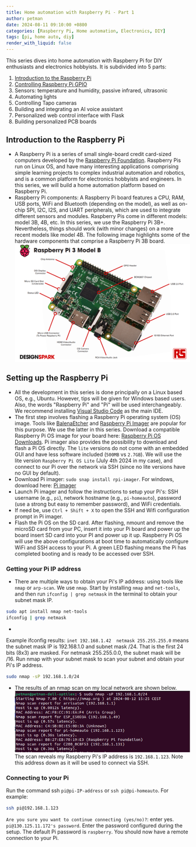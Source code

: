 ```yaml
---
title: Home automation with Raspberry Pi - Part 1
author: petman
date: 2024-08-11 09:10:00 +0800
categories: [Raspberry Pi, Home automation, Electronics, DIY]
tags: [pi, home auto, diy]
render_with_liquid: false
---
```


This series dives into home automation with Raspberry Pi for DIY enthusiasts and electronics hobbyists. It is subdivided into 5 parts:
1. [Introduction to the Raspberry Pi](https://dtechub.github.io/posts/home-auto-rpi-1)
2. [Controlling Raspberry Pi GPIO](https://dtechub.github.io/posts/home-auto-rpi-2/)
3. Sensors: temperature and humidity, passive infrared, ultrasonic 
3. Automating lights
4. Controlling Tapo cameras
5. Building and integrating an AI voice assistant
6. Personalized web control interface with Flask
7. Building personalized PCB boards


## Introduction to the Raspberry Pi
- A Raspberry Pi is a series of small single-board credit card-sized computers developed by the [Raspberry Pi Foundation](https://www.raspberrypi.org/about/). Raspberry Pis run on Linux OS, and have many interesting applications comprising simple learning projects to complex industrial automation and robotics, and is a common platform for electronics hobbyists and engineers. In this series, we will build a home automation platform based on Raspberry Pi.
- Raspberry Pi components: A Raspberry Pi board features a CPU, RAM, USB ports, WiFi and Bluetooth (depending on the model), as well as on-chip SPI, I2C, I2S, and UART peripherals, which are used to integrate different sensors and modules.
Raspberry Pis come in different models: model 3B, 4B, etc. In this series, we use the Raspberry Pi 3B+. Nevertheless, things should work (with minor changes) on a more recent models like model 4B.
The following image highlights some of the hardware components that comprise a Raspberry Pi 3B board. ![Pi 3B](assets/imgs/rpi/rpi-3b.png)


## Setting up the Raspberry Pi
- All the development in this series is done principally on a Linux based OS, e.g., Ubuntu. However, tips will be given for Windows based users. Also, the words "Raspberry Pi" and "Pi" will be used interchangeably. 
We recommend installing [Visual Studio Code](https://code.visualstudio.com/) as the main IDE.
- The first step involves flashing a Raspberry Pi operating system (OS) image. Tools like [BalenaEtcher](https://etcher.balena.io/) and [Raspberry Pi Imager](https://downloads.raspberrypi.org/imager) are popular for this purpose. 
We use the latter in this series. 
Download a compatible Raspberry Pi OS image for your board here: [Raspberry Pi OS Downloads](https://www.raspberrypi.com/software/operating-systems/). Pi imager also provides the possibility to download and flash a Pi OS directly.
The `lite` versions do not come with an embedded GUI and have less software included (`500MB` vs `2.7GB`).
We will use the lite version `Raspberry Pi OS Lite` (July 4th 2024 in my case), and connect to our Pi over the network via SSH (since no lite versions have no GUI by default).
- Download Pi imager: `sudo snap install rpi-imager`. For windows, download here: [Pi imager](https://downloads.raspberrypi.org/imager/imager_latest.exe)
- Launch Pi imager and follow the instructions to setup your Pi's: SSH username (e.g., `pi`), network hostname (e.g., `pi-homeauto`), password (use a strong but easy to remember password), and WiFi credentials.
- If need be, use `Ctrl + Shift + X` to open the SSH and Wifi configuration prompt in Pi imager.
- Flash the Pi OS on the SD card. After flashing, nmount and remove the microSD card from your PC, insert it into your Pi board and power up the board insert SD card into your PI and power up it up. Raspberry Pi OS will use the above configurations at boot time to automatically configure WiFi and SSH access to your Pi. A green LED flashing means the Pi has completed booting and is ready to be accessed over SSH.

### Getting your Pi IP address
- There are multiple ways to obtain your Pi's IP address: using tools like `nmap` or `arp-scan`. We use `nmap`.
Start by installing `nmap` and `net-tools`, and then run `ifconfig | grep netmask` in the terminal to obtain your subnet mask IP.
```bash
sudo apt install nmap net-tools
ifconfig | grep netmask
```
- 
Example ifconfig results: `inet 192.168.1.42  netmask 255.255.255.0` means the subnet mask IP is 192.168.1.0 and subnet mask /24. That is the first 24 bits (8x3) are masked.
For netmask 255.255.0.0, the subnet mask will be /16.
Run nmap with your subnet mask to scan your subnet and obtain your Pi's IP address.
```bash
sudo nmap -sP 192.168.1.0/24
```
- The results of an nmap scan on my local network are shown below.
![nmap scan](assets/imgs/rpi/nmap-scan.png)
The scan reveals my Raspberry Pi's IP address is `192.168.1.123`. Note this address down as it will be used to connect via SSH.

### Connecting to your Pi
Run the command ssh `pi@pi-IP-address` or `ssh pi@pi-homeauto`. For example:
```bash
ssh pi@192.168.1.123
```
`Are you sure you want to continue connecting (yes/no)?`: enter yes. `pi@130.125.11.172's password`. Enter the password configured during the setup. The default Pi password is `raspberry`.
You should now have a remote connection to your Pi.